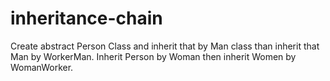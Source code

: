 # inheritance-chain
Create abstract Person Class and inherit that by Man class than inherit that Man by WorkerMan. Inherit Person by Woman then inherit Women by WomanWorker.
